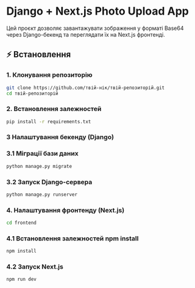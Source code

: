 # Django + Next.js Photo Upload App

Цей проєкт дозволяє завантажувати зображення у форматі Base64 через Django-бекенд та переглядати їх на Next.js фронтенді.

## ⚡ Встановлення

### 1. Клонування репозиторію
```bash
git clone https://github.com/твій-нік/твій-репозиторій.git
cd твій-репозиторій
```

### 2. Встановлення залежностей
```bash 
pip install -r requirements.txt
```
### 3 Налаштування бекенду (Django)
### 3.1 Міграції бази даних
```bash
python manage.py migrate
```
### 3.2 Запуск Django-сервера
```bash
python manage.py runserver
```

### 4. Налаштування фронтенду (Next.js)
```bash
cd frontend
```
### 4.1 Встановлення залежностей npm install
```bash
npm install
```
### 4.2 Запуск Next.js
```bash
npm run dev
```

